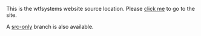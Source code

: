 This is the wtfsystems website source location.  Please [click me](https://www.wtfsystems.net) to go to the site.

A [src-only](https://github.com/wtfsystems/wtfsystems.github.io/tree/src-only) branch is also available.
